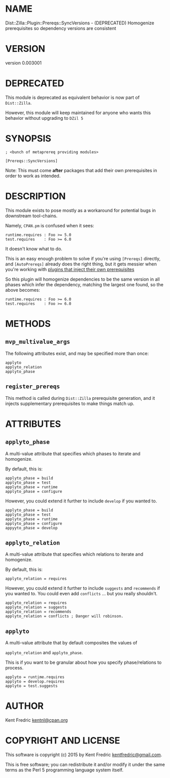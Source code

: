 # NAME

Dist::Zilla::Plugin::Prereqs::SyncVersions - (DEPRECATED) Homogenize prerequisites so dependency versions are consistent

# VERSION

version 0.003001

# DEPRECATED

This module is deprecated as equivalent behavior is now part of `Dist::Zilla`.

However, this module will keep maintained for anyone who wants this behavior without upgrading to `DZil 5`

# SYNOPSIS

    ; <bunch of metaprereq providing modules>

    [Prereqs::SyncVersions]

Note: This must come **after** packages that add their own prerequisites in order to work as intended.

# DESCRIPTION

This module exists to pose mostly as a workaround for potential bugs in downstream tool-chains.

Namely, `CPAN.pm` is confused when it sees:

    runtime.requires : Foo >= 5.0
    test.requires    : Foo >= 6.0

It doesn't know what to do.

This is an easy enough problem to solve if you're using `[Prereqs]` directly,
and `[AutoPrereqs]` already does the right thing, but it gets messier
when you're working with [plugins that inject their own prerequisites](https://github.com/dagolden/Path-Tiny/commit/c620171db96597456a182ea6088a24d8de5debf6)

So this plugin will homogenize dependencies to be the same version in all phases
which infer the dependency, matching the largest one found, so the above becomes:

    runtime.requires : Foo >= 6.0
    test.requires    : Foo >= 6.0

# METHODS

## `mvp_multivalue_args`

The following attributes exist, and may be specified more than once:

    applyto
    applyto_relation
    applyto_phase

## `register_prereqs`

This method is called during `Dist::Zilla` prerequisite generation,
and it injects supplementary prerequisites to make things match up.

# ATTRIBUTES

## `applyto_phase`

A multi-value attribute that specifies which phases to iterate and homogenize.

By default, this is:

    applyto_phase = build
    applyto_phase = test
    applyto_phase = runtime
    applyto_phase = configure

However, you could extend it further to include `develop` if you wanted to.

    applyto_phase = build
    applyto_phase = test
    applyto_phase = runtime
    applyto_phase = configure
    appyyto_phase = develop

## `applyto_relation`

A multi-value attribute that specifies which relations to iterate and homogenize.

By default, this is:

    applyto_relation = requires

However, you could extend it further to include `suggests` and `recommends` if you wanted to.
You could even add `conflicts` ... but you really shouldn't.

    applyto_relation = requires
    applyto_relation = suggests
    applyto_relation = recommends
    applyto_relation = conflicts ; Danger will robinson.

## `applyto`

A multi-value attribute that by default composites the values of

`applyto_relation` and `applyto_phase`.

This is if you want to be granular about how you specify phase/relations to process.

    applyto = runtime.requires
    applyto = develop.requires
    applyto = test.suggests

# AUTHOR

Kent Fredric <kentnl@cpan.org>

# COPYRIGHT AND LICENSE

This software is copyright (c) 2015 by Kent Fredric <kentfredric@gmail.com>.

This is free software; you can redistribute it and/or modify it under
the same terms as the Perl 5 programming language system itself.
